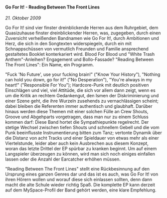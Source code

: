 #### Go For It! - Reading Between The Front Lines

_21. Oktober 2009_

Go For It! sind vier finster dreinblickende Herren aus dem Ruhrgebiet, dem Quasizuhause finster dreinblickender Herren, was, zugegeben, durch einen Zuversicht verheißenden Bandnamen wie Go For It!, durch Ambitionen und Herz, die sich in den Songtexten widerspiegeln, durch ein mit Schnappschüssen von vermutlich Freunden und Familie ansprechend gestaltetes Booklet konterkariert wird. Blood For Blood und "White Trash Anthem"-Anleihen? Engagement und Bollo-Fassade? "Reading Between The Front Lines": Ein Name, ein Programm.

"Fuck 'No Future', use your fucking brain!" ("Know Your History"), "Nothing can hold you down, go for it!" ("No Desperation"), "You're always in my heart!" ("Responsible For You"); Hardcore-Punk mit deutlich positiven Einschlägen und viel, viel Attitüde, die sich vor allem dann zeigt, wenn es um die Kritik an rechtem Gedankengut, den Ismen der Diskriminierung und einer Szene geht, die ihre Wurzeln zusehends zu vernachlässigen scheint; dabei bleiben die Referenten immer authentisch und glaubhaft. Darüber hinaus werden diese Themen mit einer solchen Fülle an Crew Shouts, Groove und Abgehparts vorgetragen, dass man nur zu einem Schluss kommen darf: Diese Band hortet die Sympathiepunkte regelrecht. Der stetige Wechsel zwischen tiefen Shouts und schnellem Gebell und die vom Punk beeinflusste Instrumentierung bitten zum Tanz; vertonte Dynamik über die Distanz von acht Tracks und einer Spieldauer von etwas mehr als einer Viertelstunde, leider aber auch kein Ausbrechen aus diesem Konzept, woran das letzte Drittel der EP spürbar zu kranken beginnt. Um auf einem Langspieler überzeugen zu können, wird man sich noch einiges einfallen lassen oder die Anzahl der Earcatcher erhöhen müssen.

"Reading Between The Front Lines" stellt eine Rückbesinnung auf den Ursprung eines ganzen Genres dar und das ist es auch, was Go For It! von ihren Hörern wollen und worauf diese sich einlassen sollten, denn dann macht die alte Schule wieder richtig Spaß. Die komplette EP kann derzeit auf dem MySpace-Profil der Band gehört werden, eine klare Empfehlung.
